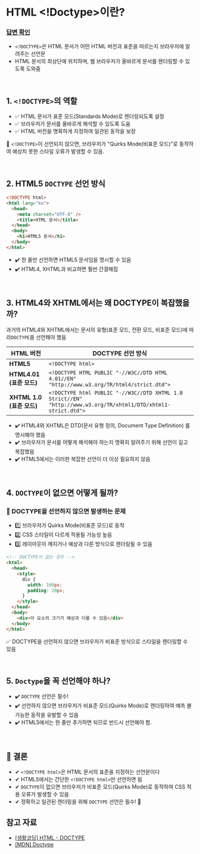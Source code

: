 # HTML <!Doctype>이란?

### [답변 확인](https://www.maeil-mail.kr/question/119)

- `<!DOCTYPE>`은 HTML 문서가 어떤 HTML 버전과 표준을 따르는지 브라우저에 알려주는 선언문
- HTML 문서의 최상단에 위치하며, 웹 브라우저가 올바르게 문서를 렌더링할 수 있도록 도와줌

<br/>

## 1. `<!DOCTYPE>`의 역할

- ✅ HTML 문서가 표준 모드(Standards Mode)로 렌더링되도록 설정
- ✅ 브라우저가 문서를 올바르게 해석할 수 있도록 도움
- ✅ HTML 버전을 명확하게 지정하여 일관된 동작을 보장

📌 `<!DOCTYPE>`이 선언되지 않으면, 브라우저가 "Quirks Mode(비표준 모드)"로 동작하여 예상치 못한 스타일 오류가 발생할 수 있음.

<br/>

## 2. HTML5 `DOCTYPE` 선언 방식

```html
<!DOCTYPE html>
<html lang="ko">
  <head>
    <meta charset="UTF-8" />
    <title>HTML 문서</title>
  </head>
  <body>
    <h1>HTML5 문서</h1>
  </body>
</html>
```

- ✔️ <!DOCTYPE html> 한 줄만 선언하면 HTML5 문서임을 명시할 수 있음
- ✔️ HTML4, XHTML과 비교하면 훨씬 간결해짐

<br/>

## 3. HTML4와 XHTML에서는 왜 DOCTYPE이 복잡했을까?

과거의 HTML4와 XHTML에서는 문서의 유형(표준 모드, 전환 모드, 비표준 모드)에 따라`DOCTYPE`을 선언해야 했음

| HTML 버전                 | DOCTYPE 선언 방식                                                                                               |
| ------------------------- | --------------------------------------------------------------------------------------------------------------- |
| **HTML5**                 | `<!DOCTYPE html>`                                                                                               |
| **HTML4.01 (표준 모드)**  | `<!DOCTYPE HTML PUBLIC "-//W3C//DTD HTML 4.01//EN" "http://www.w3.org/TR/html4/strict.dtd">`                    |
| **XHTML 1.0 (표준 모드)** | `<!DOCTYPE html PUBLIC "-//W3C//DTD XHTML 1.0 Strict//EN" "http://www.w3.org/TR/xhtml1/DTD/xhtml1-strict.dtd">` |

- ✔️ HTML4와 XHTML은 DTD(문서 유형 정의, Document Type Definition) 를 명시해야 했음
- ✔️ 브라우저가 문서를 어떻게 해석해야 하는지 명확히 알려주기 위해 선언이 길고 복잡했음
- ✔️ HTML5에서는 이러한 복잡한 선언이 더 이상 필요하지 않음

<br/>

## 4. `DOCTYPE`이 없으면 어떻게 될까?

### 🚨 DOCTYPE을 선언하지 않으면 발생하는 문제

- 1️⃣ 브라우저가 Quirks Mode(비표준 모드)로 동작
- 2️⃣ CSS 스타일이 다르게 적용될 가능성 높음
- 3️⃣ 레이아웃이 깨지거나 예상과 다른 방식으로 렌더링될 수 있음

```html
<!-- DOCTYPE이 없는 경우 -->
<html>
  <head>
    <style>
      div {
        width: 100px;
        padding: 20px;
      }
    </style>
  </head>
  <body>
    <div>이 요소의 크기가 예상과 다를 수 있음</div>
  </body>
</html>
```

✅ DOCTYPE을 선언하지 않으면 브라우저가 비표준 방식으로 스타일을 렌더링할 수 있음

<br/>

## 5. `Doctype`을 꼭 선언해야 하나?

- ✔️ `DOCTYPE` 선언은 필수!
- ✔️ 선언하지 않으면 브라우저가 비표준 모드(Quirks Mode)로 렌더링하여 예측 불가능한 동작을 유발할 수 있음
- ✔️ HTML5에서는 <!DOCTYPE html> 한 줄만 추가하면 되므로 반드시 선언해야 함.

<br/>

## 🔹 결론

- ✔ `<!DOCTYPE html>`은 HTML 문서의 표준을 지정하는 선언문이다
- ✔ HTML5에서는 간단한 `<!DOCTYPE html>`만 선언하면 됨
- ✔ `DOCTYPE`이 없으면 브라우저가 비표준 모드(Quirks Mode)로 동작하여 CSS 적용 오류가 발생할 수 있음
- ✔ 정확하고 일관된 렌더링을 위해 `DOCTYPE` 선언은 필수! 🚀

## 참고 자료

- [[생활코딩] HTML - DOCTYPE](https://www.youtube.com/watch?v=EgT5520Ztek)
- [[MDN] Doctype](https://developer.mozilla.org/en-US/docs/Glossary/Doctype)
